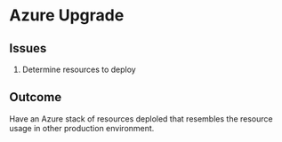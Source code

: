 # Azure Upgrade

## Issues
1. Determine resources to deploy

## Outcome
Have an Azure stack of resources deploled that resembles the resource usage in other production environment.